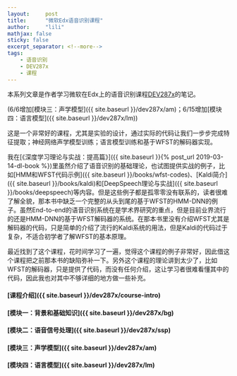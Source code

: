 ```yaml
---
layout:     post
title:      "微软Edx语音识别课程"
author:     "lili"
mathjax: false
sticky: false
excerpt_separator: <!--more-->
tags:
    - 语音识别
    - DEV287x
    - 课程
---
```


本系列文章是作者学习微软在Edx上的语音识别课程[DEV287x](https://courses.edx.org/courses/course-v1:Microsoft+DEV287x+1T2019a/course)的笔记。

<span class='zz'>(6/6增加[模块三：声学模型]({{ site.baseurl }}/dev287x/am)；6/15增加[模块四：语言模型]({{ site.baseurl }}/dev287x/lm))</span>

这是一个非常好的课程，尤其是实验的设计，通过实际的代码让我们一步步完成特征提取；神经网络声学模型训练；语言模型训练和基于WFST的解码器实现。

我在[《深度学习理论与实战：提高篇》]({{ site.baseurl }}{% post_url 2019-03-14-dl-book %})里虽然介绍了语音识别的基础理论，也试图提供实战的例子，比如[HMM和WFST代码示例]({{ site.baseurl }}/books/wfst-codes)、[Kaldi简介]({{ site.baseurl }}/books/kaldi)和[DeepSpeech理论与实战]({{ site.baseurl }}/books/deepspeech)等内容。但是这些例子都是孤零零没有联系的，读者很难了解全貌，那本书中缺乏一个完整的从头到尾的基于WFST的HMM-DNN的例子。虽然End-to-end的语音识别系统在是学术界研究的重点，但是目前业界流行的还是HMM-DNN的基于WFST解码器的系统。在那本书里没有介绍WFST尤其是解码器的代码，只是简单的介绍了流行的Kaldi系统的用法，但是Kaldi的代码过于复杂，不适合初学者了解WFST的基本原理。

最近找到了这个课程，花时间学习了一遍，觉得这个课程的例子非常好，因此借这个课程把之前那本书的缺陷弥补一下。另外这个课程的理论讲到太少了，比如WFST的解码器，只是提供了代码，而没有任何介绍，这让学习者很难看懂其中的代码，因此我也对其中不够详细的地方做一些补充。

 <!--more-->
 
 


#### [课程介绍]({{ site.baseurl }}/dev287x/course-intro)

#### [模块一：背景和基础知识]({{ site.baseurl }}/dev287x/bg)

#### [模块二：语音信号处理]({{ site.baseurl }}/dev287x/ssp)

#### [模块三：声学模型]({{ site.baseurl }}/dev287x/am)

#### [模块四：语言模型]({{ site.baseurl }}/dev287x/lm)
